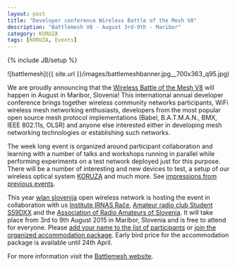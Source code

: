 ```yaml
---
layout: post
title: "Developer conference Wireless Battle of the Mesh V8"
description: "Battlemesh V8 - August 3rd-9th - Maribor"
category: KORUZA
tags: [KORUZA, Events]
---
```

{% include JB/setup %}

 ![battlemesh]({{ site.url }}/images/battlemeshbanner.jpg__700x363_q95.jpg)

We are proudly announcing that the [Wireless Battle of the Mesh V8](http://battlemesh.org/ ) will happen in August in Maribor, Slovenia! This international annual developer conference brings together wireless community networks participants, WiFi wireless mesh networking enthusiasts, developers from the most popular open source mesh protocol implementations (Babel, B.A.T.M.A.N., BMX, IEEE 802.11s, OLSR) and anyone else interested either in developing mesh networking technologies or establishing such networks.

The week long event is organized around participant collaboration and learning with a number of talks and workshops running in parallel while performing experiments on a test network deployed just for this purpose. There will be a number of interesting and new devices to test, a setup of our wireless optical system [KORUZA](http://koruza.net) and much more. See [impressions from previous events](http://battlemesh.org/BattleMeshV8#Impressions_from_previous_Battlemesh_events).

This year [wlan slovenija](http://wlan-si.net) open wireless network is hosting the event in collaboration with us [Institute IRNAS Rače](http://irnas.eu ), [Amateur radio club Student S59DXX](http://s59dxx.uni-mb.si/) and the [Association of Radio Amateurs of Slovenia](http://hamradio.si). It will take place from 3rd to 9th August 2015 in Maribor, Slovenia and is free to attend for everyone. Please [add your name to the list of participants](http://battlemesh.org/BattleMeshV8/Participants) or [join the organized accommodation package](http://battlemesh.org/BattleMeshV8#Participant_Registration_and_Fee). Early bird price for the accommodation package is available until 24th April. 

For more information visit the [Battlemesh website](http://battlemesh.org/).